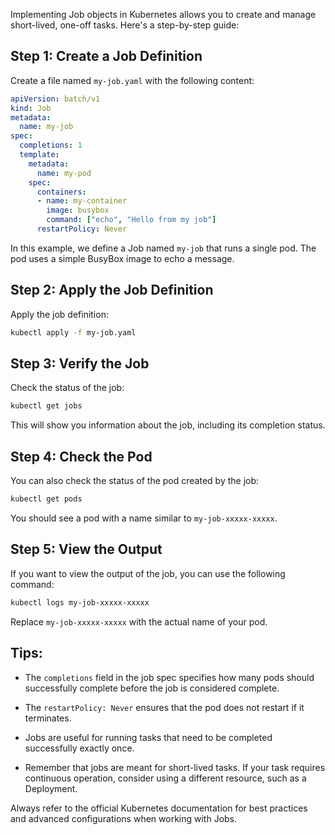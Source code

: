 Implementing Job objects in Kubernetes allows you to create and manage short-lived, one-off tasks. Here's a step-by-step guide:

## Step 1: Create a Job Definition

Create a file named `my-job.yaml` with the following content:

```yaml
apiVersion: batch/v1
kind: Job
metadata:
  name: my-job
spec:
  completions: 1
  template:
    metadata:
      name: my-pod
    spec:
      containers:
      - name: my-container
        image: busybox
        command: ["echo", "Hello from my job"]
      restartPolicy: Never
```

In this example, we define a Job named `my-job` that runs a single pod. The pod uses a simple BusyBox image to echo a message.

## Step 2: Apply the Job Definition

Apply the job definition:

```bash
kubectl apply -f my-job.yaml
```

## Step 3: Verify the Job

Check the status of the job:

```bash
kubectl get jobs
```

This will show you information about the job, including its completion status.

## Step 4: Check the Pod

You can also check the status of the pod created by the job:

```bash
kubectl get pods
```

You should see a pod with a name similar to `my-job-xxxxx-xxxxx`.

## Step 5: View the Output

If you want to view the output of the job, you can use the following command:

```bash
kubectl logs my-job-xxxxx-xxxxx
```

Replace `my-job-xxxxx-xxxxx` with the actual name of your pod.

## Tips:

- The `completions` field in the job spec specifies how many pods should successfully complete before the job is considered complete.

- The `restartPolicy: Never` ensures that the pod does not restart if it terminates.

- Jobs are useful for running tasks that need to be completed successfully exactly once.

- Remember that jobs are meant for short-lived tasks. If your task requires continuous operation, consider using a different resource, such as a Deployment.

Always refer to the official Kubernetes documentation for best practices and advanced configurations when working with Jobs.
